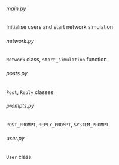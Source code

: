 ###### main.py
Initialise users and start network simulation  
######  network.py
 `Network` class, `start_simulation` function  
###### posts.py
 `Post`, `Reply` classes.  
###### prompts.py
 `POST_PROMPT`, `REPLY_PROMPT`, `SYSTEM_PROMPT`.   
###### user.py
 `User` class.  

